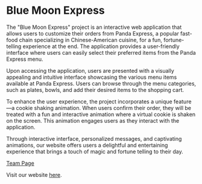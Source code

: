 # Blue Moon Express

The "Blue Moon Express" project is an interactive web application that allows users to customize their orders from Panda Express, a popular fast-food chain specializing in Chinese-American cuisine, for a fun, fortune-telling experience at the end. The application provides a user-friendly interface where users can easily select their preferred items from the Panda Express menu.

Upon accessing the application, users are presented with a visually appealing and intuitive interface showcasing the various menu items available at Panda Express. Users can browse through the menu categories, such as plates, bowls, and add their desired items to the shopping cart.

To enhance the user experience, the project incorporates a unique feature—a cookie shaking animation. When users confirm their order, they will be treated with a fun and interactive animation where a virtual cookie is shaken on the screen. This animation engages users as they interact with the application.

Through interactive interface, personalized messages, and captivating animations, our website offers users a delightful and entertaining experience that brings a touch of magic and fortune telling to their day.

[Team Page](admin/team.md)

Visit our website [here](https://cse110-sp23-group30.github.io/cse110-sp23-group30/source/opening_screen/opening-screen.html).

